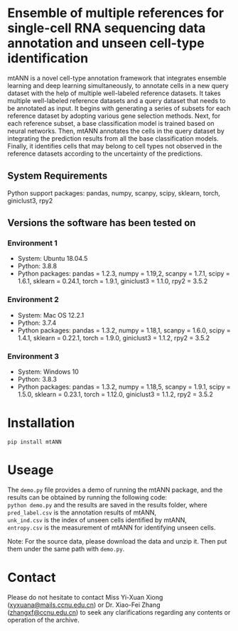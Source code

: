# Ensemble of multiple references for single-cell RNA sequencing data annotation and unseen cell-type identification

mtANN is a novel cell-type annotation framework
that integrates ensemble learning and deep learning
simultaneously, to annotate cells in a new query dataset with the help of multiple well-labeled reference datasets. It takes multiple well-labeled reference datasets and a query dataset that needs to be annotated as input. It begins with generating a series of subsets for each reference dataset by adopting various gene selection methods. Next, for each reference subset, a base classification model is trained based on neural networks. Then, mtANN annotates the cells in the query dataset by integrating the prediction results from all the base classification models. Finally, it identifies cells that may belong to cell types not observed in the reference datasets according to the uncertainty of the predictions.

## System Requirements

Python support packages: pandas, numpy, scanpy, scipy, sklearn, torch, giniclust3, rpy2

## Versions the software has been tested on

### Environment 1
- System: Ubuntu 18.04.5
- Python: 3.8.8
- Python packages: pandas = 1.2.3, numpy = 1.19,2, scanpy = 1.7.1, scipy = 1.6.1, sklearn = 0.24.1, torch = 1.9.1, giniclust3 = 1.1.0, rpy2 = 3.5.2

### Environment 2
- System: Mac OS 12.2.1
- Python: 3.7.4
- Python packages: pandas = 1.3.2, numpy = 1.18,1, scanpy = 1.6.0, scipy = 1.4.1, sklearn = 0.22.1, torch = 1.9.0, giniclust3 = 1.1.2, rpy2 = 3.5.2

### Environment 3
- System: Windows 10
- Python: 3.8.3
- Python packages: pandas = 1.3.2, numpy = 1.18,5, scanpy = 1.9.1, scipy = 1.5.0, sklearn = 0.23.1, torch = 1.12.0, giniclust3 = 1.1.2, rpy2 = 3.5.2

# Installation

`pip install mtANN`

# Useage

The `demo.py` file provides a demo of running the mtANN package, and the results can be obtained by running the following code:  
`python demo.py` 
and the results are saved in the results folder, where  
`pred_label.csv` is the annotation results of mtANN,  
`unk_ind.csv` is the index of unseen cells identified by mtANN,  
`entropy.csv` is the measurement of mtANN for identifying unseen cells.
 
Note: For the source data, please download the data and unzip it. Then put them under the same path with `demo.py`.
 
# Contact

Please do not hesitate to contact Miss Yi-Xuan Xiong ([xyxuana@mails.ccnu.edu.cn](xyxuana@mails.ccnu.edu.cn)) or Dr. Xiao-Fei Zhang ([zhangxf@ccnu.edu.cn](zhangxf@ccnu.edu.cn)) to seek any clarifications regarding any contents or operation of the archive.




